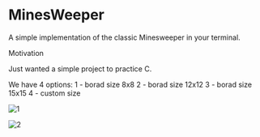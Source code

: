 # MinesWeeper

A simple implementation of the classic Minesweeper in your terminal.

Motivation

Just wanted a simple project to practice C.

We have 4 options:
1 - borad size 8x8
2 - borad size 12x12
3 - borad size 15x15
4 - custom size


![1](https://user-images.githubusercontent.com/95643357/232506734-86c6f201-85d4-412b-9699-4ad7730d7cea.jpg)

![2](https://user-images.githubusercontent.com/95643357/232506753-4ccf2b98-232f-438f-a5f4-4e4fcd21e74f.jpg)
